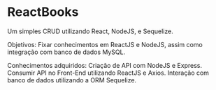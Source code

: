 # ReactBooks
Um simples CRUD utilizando React, NodeJS, e Sequelize. 

Objetivos: Fixar conhecimentos em ReactJS e NodeJS, assim como integração com banco de dados MySQL. 

Conhecimentos adquiridos: Criação de API com NodeJS e Express. Consumir API no Front-End utilizando ReactJS e Axios. Interação com banco de dados utilizando a ORM Sequelize.
